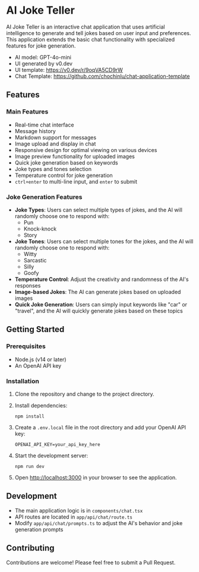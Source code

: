 # AI Joke Teller

AI Joke Teller is an interactive chat application that uses artificial intelligence to generate and tell jokes based on user input and preferences. This application extends the basic chat functionality with specialized features for joke generation.

- AI model: GPT-4o-mini
- UI generated by v0.dev
- UI template: https://v0.dev/r/9oqVA5CD9rW
- Chat Template: https://github.com/chochinlu/chat-application-template


## Features

### Main Features
- Real-time chat interface
- Message history
- Markdown support for messages
- Image upload and display in chat
- Responsive design for optimal viewing on various devices
- Image preview functionality for uploaded images
- Quick joke generation based on keywords
- Joke types and tones selection
- Temperature control for joke generation
- `ctrl+enter` to multi-line input, and `enter` to submit

### Joke Generation Features
- **Joke Types**: Users can select multiple types of jokes, and the AI will randomly choose one to respond with:
  - Pun
  - Knock-knock
  - Story
- **Joke Tones**: Users can select multiple tones for the jokes, and the AI will randomly choose one to respond with:
  - Witty
  - Sarcastic
  - Silly
  - Goofy
- **Temperature Control**: Adjust the creativity and randomness of the AI's responses
- **Image-based Jokes**: The AI can generate jokes based on uploaded images
- **Quick Joke Generation**: Users can simply input keywords like "car" or "travel", and the AI will quickly generate jokes based on these topics

## Getting Started

### Prerequisites
- Node.js (v14 or later)
- An OpenAI API key

### Installation

1. Clone the repository and change to the project directory.

2. Install dependencies:
   ```
   npm install
   ```

3. Create a `.env.local` file in the root directory and add your OpenAI API key:
   ```
   OPENAI_API_KEY=your_api_key_here
   ```

4. Start the development server:
   ```
   npm run dev
   ```

5. Open [http://localhost:3000](http://localhost:3000) in your browser to see the application.

## Development

- The main application logic is in `components/chat.tsx`
- API routes are located in `app/api/chat/route.ts`
- Modify `app/api/chat/prompts.ts` to adjust the AI's behavior and joke generation prompts

## Contributing

Contributions are welcome! Please feel free to submit a Pull Request.


